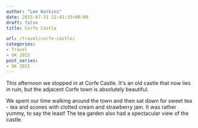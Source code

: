 ```yaml
---
author: "Lee Watkins"
date: 2015-07-31 22:41:35+00:00
draft: false
title: Corfe Castle

url: /travel/corfe-castle/
categories:
- Travel
- UK 2015
post_series:
- UK 2015
---
```


This afternoon we stopped in at Corfe Castle. It's an old castle that now lies in ruin, but the adjacent Corfe town is absolutely beautiful.<!--more-->

We spent our time walking around the town and then sat down for sweet tea - tea and scones with clotted cream and strawberry jam. It was rather yummy, to say the least! The tea garden also had a spectacular view of the castle.

<!-- [photogrid ids="341,339,338,337,336,335,334,333,332" captions="yes" columns="three" fullwidth="yes" ] -->

